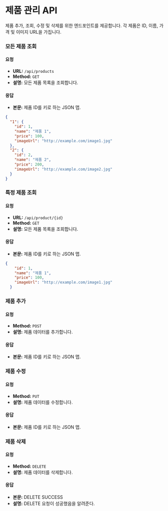# 제품 관리 API

제품 추가, 조회, 수정 및 삭제를 위한 엔드포인트를 제공합니다. 각 제품은 ID, 이름, 가격 및 이미지 URL을 가집니다.


### 모든 제품 조회

#### 요청
- **URL:** `/api/products`
- **Method:** `GET`
- **설명:** 모든 제품 목록을 조회합니다.

#### 응답
- **본문:** 제품 ID를 키로 하는 JSON 맵.
```json
{
  "1": {
    "id": 1,
    "name": "제품 1",
    "price": 100,
    "imageUrl": "http://example.com/image1.jpg"
  },
  "2": {
    "id": 2,
    "name": "제품 2",
    "price": 200,
    "imageUrl": "http://example.com/image2.jpg"
  }
}
```

### 특정 제품 조회
#### 요청
- **URL:** `/api/product/{id}`
- **Method:** `GET`
- **설명:** 모든 제품 목록을 조회합니다.


#### 응답
- **본문:** 제품 ID를 키로 하는 JSON 맵.
```json
{
    "id": 1,
    "name": "제품 1",
    "price": 100,
    "imageUrl": "http://example.com/image1.jpg"
  }
```

### 제품 추가
#### 요청
- **Method:** `POST`
- **설명:** 제품 데이터를 추가합니다.

#### 응답
- **본문:** 제품 ID를 키로 하는 JSON 맵.

### 제품 수정
#### 요청
- **Method:** `PUT`
- **설명:** 제품 데이터를 수정합니다.


#### 응답
- **본문:** 제품 ID를 키로 하는 JSON 맵.


### 제품 삭제
#### 요청
- **Method:** `DELETE`
- **설명:** 제품 데이터를 삭제합니다.

#### 응답
- **본문:** DELETE SUCCESS
- **설명:** DELETE 요청이 성공했음을 알려준다.
